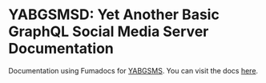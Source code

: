 # YABGSMSD: Yet Another Basic GraphQL Social Media Server Documentation

Documentation using Fumadocs for [YABGSMS](https://github.com/SirTenzin/YABGSMS). You can visit the docs [here](https://yabgsms-docs.amianthus.workers.dev/docs).
